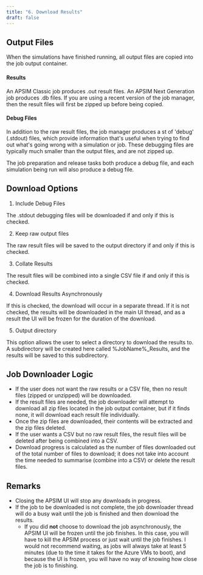 ```yaml
---
title: "6. Download Results"
draft: false
---
```


## Output Files


When the simulations have finished running, all output files are copied into the job output container.

#### Results
An APSIM Classic job produces .out result files. An APSIM Next Generation job produces .db files. 
If you are using a recent version of the job manager, then the result files will first be zipped up before being copied.


#### Debug Files
In addition to the raw result files, the job manager produces a st of 'debug' (.stdout) files, which provide information that's useful when trying to find out what's going wrong with a simulation or job. 
These debugging files are typically much smaller than the output files, and are not zipped up.

The job preparation and release tasks both produce a debug file, and each simulation being run will also produce a debug file.

## Download Options

1. Include Debug Files

The .stdout debugging files will be downloaded if and only if this is checked.

2. Keep raw output files

The raw result files will be saved to the output directory if and only if this is checked.

3. Collate Results

The result files will be combined into a single CSV file if and only if this is checked.

4. Download Results Asynchronously

If this is checked, the download will occur in a separate thread. If it is not checked, the results will be downloaded in the main UI thread, and as a result the UI will be frozen for the duration of the download.

5. Output directory

This option allows the user to select a directory to download the results to. A subdirectory will be created here called %JobName%_Results, and the results will be saved to this subdirectory.

## Job Downloader Logic

* If the user does not want the raw results or a CSV file, then no result files (zipped or unzipped) will be downloaded. 
* If the result files are needed, the job downloader will attempt to download all zip files located in the job output container, but if it finds none, it will download each result file individually.
* Once the zip files are downloaded, their contents will be extracted and the zip files deleted.
* If the user wants a CSV but no raw result files, the result files will be deleted after being combined into a CSV.
* Download progress is calculated as the number of files downloaded out of the total number of files to download; it does not take into account the time needed to summarise (combine into a CSV) or delete the result files.

## Remarks

* Closing the APSIM UI will stop any downloads in progress.
* If the job to be downloaded is not complete, the job downloader thread will do a busy wait until the job is finished and then download the results. 
  * If you did **not** choose to download the job asynchronously, the APSIM UI will be frozen until the job finishes. In this case, you will have to kill the APSIM process or just wait until the job finishes. I would not recommend waiting, as jobs will always take at least 5 minutes (due to the time it takes for the Azure VMs to boot), and because the UI is frozen, you will have no way of knowing how close the job is to finishing.
